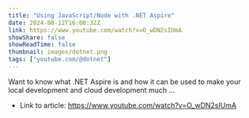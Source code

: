 ```yaml
---
title: "Using JavaScript/Node with .NET Aspire"
date: 2024-08-12T16:00:32Z
link: https://www.youtube.com/watch?v=O_wDN2sIUmA
showShare: false
showReadTime: false
thumbnail: images/dotnet.png
tags: ["youtube.com/@dotnet"]
---
```

Want to know what .NET Aspire is and how it can be used to make your local development and cloud development much ...

- Link to article: https://www.youtube.com/watch?v=O_wDN2sIUmA